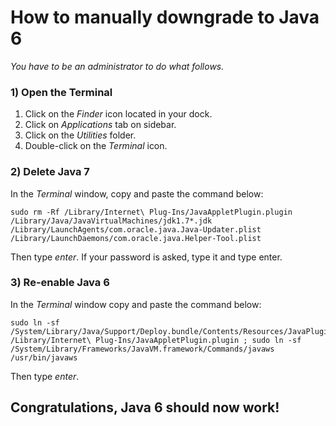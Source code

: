How to manually downgrade to Java 6
==============

_You have to be an administrator to do what follows._

### 1) Open the Terminal

1. Click on the _Finder_ icon located in your dock.
2. Click on _Applications_ tab on sidebar.
3. Click on the _Utilities_ folder.
4. Double-click on the _Terminal_ icon.

### 2) Delete Java 7

In the _Terminal_ window, copy and paste the command below:

    sudo rm -Rf /Library/Internet\ Plug-Ins/JavaAppletPlugin.plugin /Library/Java/JavaVirtualMachines/jdk1.7*.jdk /Library/LaunchAgents/com.oracle.java.Java-Updater.plist /Library/LaunchDaemons/com.oracle.java.Helper-Tool.plist

Then type _enter_. If your password is asked, type it and type enter.

### 3) Re-enable Java 6

In the _Terminal_ window copy and paste the command below:

    sudo ln -sf /System/Library/Java/Support/Deploy.bundle/Contents/Resources/JavaPlugin2_NPAPI.plugin /Library/Internet\ Plug-Ins/JavaAppletPlugin.plugin ; sudo ln -sf /System/Library/Frameworks/JavaVM.framework/Commands/javaws /usr/bin/javaws

Then type _enter_.

## Congratulations, Java 6 should now work!
